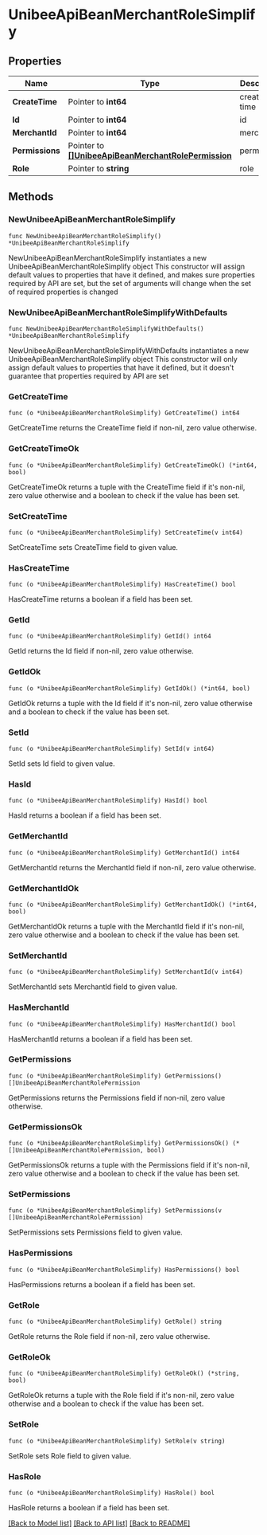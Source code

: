 # UnibeeApiBeanMerchantRoleSimplify

## Properties

Name | Type | Description | Notes
------------ | ------------- | ------------- | -------------
**CreateTime** | Pointer to **int64** | create utc time | [optional] 
**Id** | Pointer to **int64** | id | [optional] 
**MerchantId** | Pointer to **int64** | merchant id | [optional] 
**Permissions** | Pointer to [**[]UnibeeApiBeanMerchantRolePermission**](UnibeeApiBeanMerchantRolePermission.md) | permissions | [optional] 
**Role** | Pointer to **string** | role | [optional] 

## Methods

### NewUnibeeApiBeanMerchantRoleSimplify

`func NewUnibeeApiBeanMerchantRoleSimplify() *UnibeeApiBeanMerchantRoleSimplify`

NewUnibeeApiBeanMerchantRoleSimplify instantiates a new UnibeeApiBeanMerchantRoleSimplify object
This constructor will assign default values to properties that have it defined,
and makes sure properties required by API are set, but the set of arguments
will change when the set of required properties is changed

### NewUnibeeApiBeanMerchantRoleSimplifyWithDefaults

`func NewUnibeeApiBeanMerchantRoleSimplifyWithDefaults() *UnibeeApiBeanMerchantRoleSimplify`

NewUnibeeApiBeanMerchantRoleSimplifyWithDefaults instantiates a new UnibeeApiBeanMerchantRoleSimplify object
This constructor will only assign default values to properties that have it defined,
but it doesn't guarantee that properties required by API are set

### GetCreateTime

`func (o *UnibeeApiBeanMerchantRoleSimplify) GetCreateTime() int64`

GetCreateTime returns the CreateTime field if non-nil, zero value otherwise.

### GetCreateTimeOk

`func (o *UnibeeApiBeanMerchantRoleSimplify) GetCreateTimeOk() (*int64, bool)`

GetCreateTimeOk returns a tuple with the CreateTime field if it's non-nil, zero value otherwise
and a boolean to check if the value has been set.

### SetCreateTime

`func (o *UnibeeApiBeanMerchantRoleSimplify) SetCreateTime(v int64)`

SetCreateTime sets CreateTime field to given value.

### HasCreateTime

`func (o *UnibeeApiBeanMerchantRoleSimplify) HasCreateTime() bool`

HasCreateTime returns a boolean if a field has been set.

### GetId

`func (o *UnibeeApiBeanMerchantRoleSimplify) GetId() int64`

GetId returns the Id field if non-nil, zero value otherwise.

### GetIdOk

`func (o *UnibeeApiBeanMerchantRoleSimplify) GetIdOk() (*int64, bool)`

GetIdOk returns a tuple with the Id field if it's non-nil, zero value otherwise
and a boolean to check if the value has been set.

### SetId

`func (o *UnibeeApiBeanMerchantRoleSimplify) SetId(v int64)`

SetId sets Id field to given value.

### HasId

`func (o *UnibeeApiBeanMerchantRoleSimplify) HasId() bool`

HasId returns a boolean if a field has been set.

### GetMerchantId

`func (o *UnibeeApiBeanMerchantRoleSimplify) GetMerchantId() int64`

GetMerchantId returns the MerchantId field if non-nil, zero value otherwise.

### GetMerchantIdOk

`func (o *UnibeeApiBeanMerchantRoleSimplify) GetMerchantIdOk() (*int64, bool)`

GetMerchantIdOk returns a tuple with the MerchantId field if it's non-nil, zero value otherwise
and a boolean to check if the value has been set.

### SetMerchantId

`func (o *UnibeeApiBeanMerchantRoleSimplify) SetMerchantId(v int64)`

SetMerchantId sets MerchantId field to given value.

### HasMerchantId

`func (o *UnibeeApiBeanMerchantRoleSimplify) HasMerchantId() bool`

HasMerchantId returns a boolean if a field has been set.

### GetPermissions

`func (o *UnibeeApiBeanMerchantRoleSimplify) GetPermissions() []UnibeeApiBeanMerchantRolePermission`

GetPermissions returns the Permissions field if non-nil, zero value otherwise.

### GetPermissionsOk

`func (o *UnibeeApiBeanMerchantRoleSimplify) GetPermissionsOk() (*[]UnibeeApiBeanMerchantRolePermission, bool)`

GetPermissionsOk returns a tuple with the Permissions field if it's non-nil, zero value otherwise
and a boolean to check if the value has been set.

### SetPermissions

`func (o *UnibeeApiBeanMerchantRoleSimplify) SetPermissions(v []UnibeeApiBeanMerchantRolePermission)`

SetPermissions sets Permissions field to given value.

### HasPermissions

`func (o *UnibeeApiBeanMerchantRoleSimplify) HasPermissions() bool`

HasPermissions returns a boolean if a field has been set.

### GetRole

`func (o *UnibeeApiBeanMerchantRoleSimplify) GetRole() string`

GetRole returns the Role field if non-nil, zero value otherwise.

### GetRoleOk

`func (o *UnibeeApiBeanMerchantRoleSimplify) GetRoleOk() (*string, bool)`

GetRoleOk returns a tuple with the Role field if it's non-nil, zero value otherwise
and a boolean to check if the value has been set.

### SetRole

`func (o *UnibeeApiBeanMerchantRoleSimplify) SetRole(v string)`

SetRole sets Role field to given value.

### HasRole

`func (o *UnibeeApiBeanMerchantRoleSimplify) HasRole() bool`

HasRole returns a boolean if a field has been set.


[[Back to Model list]](../README.md#documentation-for-models) [[Back to API list]](../README.md#documentation-for-api-endpoints) [[Back to README]](../README.md)


